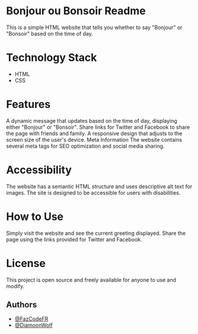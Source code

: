 # Bonjour ou Bonsoir Readme

This is a simple HTML website that tells you whether to say "Bonjour" or "Bonsoir" based on the time of day.

# Technology Stack

- HTML
- CSS

# Features

A dynamic message that updates based on the time of day, displaying either "Bonjour" or "Bonsoir".
Share links for Twitter and Facebook to share the page with friends and family.
A responsive design that adjusts to the screen size of the user's device.
Meta Information
The website contains several meta tags for SEO optimization and social media sharing.

# Accessibility

The website has a semantic HTML structure and uses descriptive alt text for images. The site is designed to be accessible for users with disabilities.

# How to Use

Simply visit the website and see the current greeting displayed. Share the page using the links provided for Twitter and Facebook.

# License

This project is open source and freely available for anyone to use and modify.

## Authors

- [@FazCodeFR](https://www.github.com/FazCodeFR)
- [@DiamoonWolf](https://github.com/DiamoonWolf)
